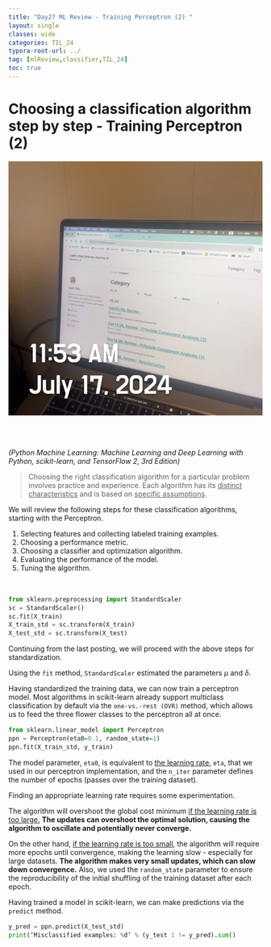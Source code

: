 ```yaml
---
title: "Day27 ML Review - Training Perceptron (2) "
layout: single
classes: wide
categories: TIL_24
typora-root-url: ../
tag: [mlReview,classifier,TIL_24]
toc: true 
---
```


# **Choosing a classification algorithm step by step** - Training Perceptron (2)

![9A24D9FE-384D-47B2-A010-DC1A8384D5AF_1_105_c](/images/2024-07-17-TIL24_Day27/9A24D9FE-384D-47B2-A010-DC1A8384D5AF_1_105_c-1503743.jpeg)

<br><br>

*(Python Machine Learning: Machine Learning and Deep Learning with Python, scikit-learn, and TensorFlow 2, 3rd Edition)*

> Choosing the right classification algorithm for a particular problem involves practice and experience. Each algorithm has its <u>distinct characteristics</u> and is based on <u>specific assumptions</u>.

We will review the following steps for these classification algorithms, starting with the Perceptron. 

1. Selecting features and collecting labeled training examples.
2. Choosing a performance metric.
3. Choosing a classifier and optimization algorithm.
4. Evaluating the performance of the model.
5. Tuning the algorithm.

<br>

```python
from sklearn.preprocessing import StandardScaler
sc = StandardScaler()
sc.fit(X_train)
X_train_std = sc.transform(X_train)
X_test_std = sc.transform(X_test)
```

Continuing from the last posting, we will proceed with the above steps for standardization.

Using the `fit` method, `StandardScaler` estimated the parameters $\mu$ and $\delta$. 

Having standardized the training data, we can now train a perceptron model. Most algorithms in scikit-learn already support multiclass classification by default via the `one-vs.-rest (OVR)` method, which allows us to feed the three flower classes to the perceptron all at once. 



```python
from sklearn.linear_model import Perceptron
ppn = Perceptron(eta0=0.1, random_state=1)
ppn.fit(X_train_std, y_train)
```



The model parameter, `eta0`, is equivalent to <u>the learning rate</u>, `eta`, that we used in our perceptron implementation, and the `n_iter` parameter defines the number of epochs (passes over the training dataset).

Finding an appropriate learning rate requires some experimentation. 

The algorithm will overshoot the global cost minimum <u>if the learning rate is too large.</u> **The updates can overshoot the optimal solution, causing the algorithm to oscillate and potentially never converge.** 

On the other hand, <u>if the learning rate is too small</u>, the algorithm will require more epochs until convergence, making the learning slow - especially for large datasets. **The algorithm makes very small updates, which can slow down convergence.** Also, we used the `random_state` parameter to ensure the reproducibility of the initial shuffling of the training dataset after each epoch.

Having trained a model in scikit-learn, we can make predictions via the `predict` method.



```python
y_pred = ppn.predict(X_test_std)
print(‘Misclassified examples: %d’ % (y_test 1 != y_pred).sum()
```

<br>

